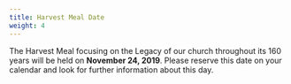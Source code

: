 ```yaml
---
title: Harvest Meal Date
weight: 4
---
```


The Harvest Meal focusing on the Legacy of our church throughout its 160 years will be held on **November 24, 2019**. Please reserve this date on your calendar and look for further information about this day.